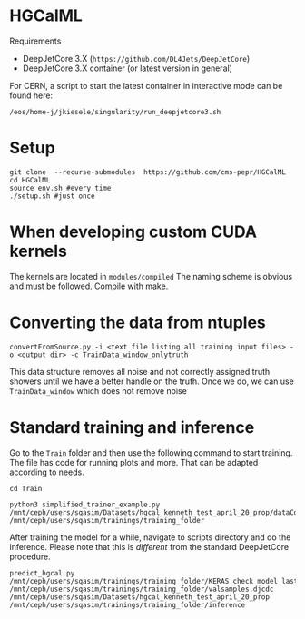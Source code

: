 HGCalML
===============================================================================

Requirements
  * DeepJetCore 3.X (``https://github.com/DL4Jets/DeepJetCore``)
  * DeepJetCore 3.X container (or latest version in general)
  
For CERN, a script to start the latest container in interactive mode can be found here:

``/eos/home-j/jkiesele/singularity/run_deepjetcore3.sh``


Setup
===========

```
git clone  --recurse-submodules  https://github.com/cms-pepr/HGCalML
cd HGCalML
source env.sh #every time
./setup.sh #just once
```


When developing custom CUDA kernels
===========

The kernels are located in 
``modules/compiled``
The naming scheme is obvious and must be followed. Compile with make.



Converting the data from ntuples
===========

``convertFromSource.py -i <text file listing all training input files> -o <output dir> -c TrainData_window_onlytruth``

This data structure removes all noise and not correctly assigned truth showers until we have a better handle on the truth. Once we do, we can use ``TrainData_window`` which does not remove noise


Standard training and inference
===========
Go to the `Train` folder and then use the following command to start training. The file has code for running plots and more. That can be adapted according to needs.


```
cd Train

python3 simplified_trainer_example.py /mnt/ceph/users/sqasim/Datasets/hgcal_kenneth_test_april_20_prop/dataCollection.djcdc /mnt/ceph/users/sqasim/trainings/training_folder
```

After training the model for a while, navigate to scripts directory and do the inference. Please note that this is *different* from the standard DeepJetCore procedure.

```
predict_hgcal.py /mnt/ceph/users/sqasim/trainings/training_folder/KERAS_check_model_last_save/ /mnt/ceph/users/sqasim/trainings/training_folder/valsamples.djcdc /mnt/ceph/users/sqasim/Datasets/hgcal_kenneth_test_april_20_prop /mnt/ceph/users/sqasim/trainings/training_folder/inference
```


